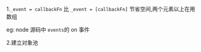 1.`_event = callbackFn`  比 `_event = [callbackFn]` 节省空间,两个元素以上在用数组

eg: node 源码中 `events`的 on 事件

2.建立对象池